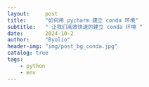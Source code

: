 ```yaml
---
layout:     post
title:      "如何用 pycharm 建立 conda 环境"
subtitle:   " 让我们高效快速的建立 conda 环境 "
date:       2024-10-2
author:     "Byolio"
header-img: "img/post_bg_conda.jpg"
catalog: true
tags:
    - python
    - env
---
```

